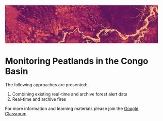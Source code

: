 ![banner](/images/banner.png)
# Monitoring Peatlands in the Congo Basin

The following approaches are presented:
1. Combining existing real-time and archive forest alert data 
2. Real-time and archive fires

For more information and learning materials please join the [Google Classroom](https://classroom.google.com/c/NTMyOTMwNDk1NzI1?cjc=szmjm6v)
